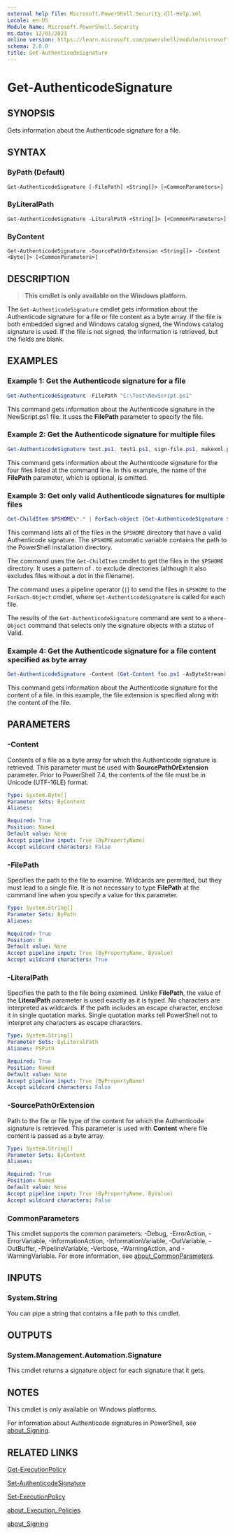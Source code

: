 ```yaml
---
external help file: Microsoft.PowerShell.Security.dll-Help.xml
Locale: en-US
Module Name: Microsoft.PowerShell.Security
ms.date: 12/01/2023
online version: https://learn.microsoft.com/powershell/module/microsoft.powershell.security/get-authenticodesignature?view=powershell-7.4&WT.mc_id=ps-gethelp
schema: 2.0.0
title: Get-AuthenticodeSignature
---
```


# Get-AuthenticodeSignature

## SYNOPSIS
Gets information about the Authenticode signature for a file.

## SYNTAX

### ByPath (Default)

```
Get-AuthenticodeSignature [-FilePath] <String[]> [<CommonParameters>]
```

### ByLiteralPath

```
Get-AuthenticodeSignature -LiteralPath <String[]> [<CommonParameters>]
```

### ByContent

```
Get-AuthenticodeSignature -SourcePathOrExtension <String[]> -Content <Byte[]> [<CommonParameters>]
```

## DESCRIPTION

> **This cmdlet is only available on the Windows platform.**

The `Get-AuthenticodeSignature` cmdlet gets information about the Authenticode signature for a
file or file content as a byte array.
If the file is both embedded signed and Windows catalog signed,
the Windows catalog signature is used.
If the file is not signed, the information is retrieved, but
the fields are blank.

## EXAMPLES

### Example 1: Get the Authenticode signature for a file

```powershell
Get-AuthenticodeSignature -FilePath "C:\Test\NewScript.ps1"
```

This command gets information about the Authenticode signature in the NewScript.ps1 file. It uses
the **FilePath** parameter to specify the file.

### Example 2: Get the Authenticode signature for multiple files

```powershell
Get-AuthenticodeSignature test.ps1, test1.ps1, sign-file.ps1, makexml.ps1
```

This command gets information about the Authenticode signature for the four files listed at the
command line. In this example, the name of the **FilePath** parameter, which is optional, is omitted.

### Example 3: Get only valid Authenticode signatures for multiple files

```powershell
Get-ChildItem $PSHOME\*.* | ForEach-object {Get-AuthenticodeSignature $_} | Where-Object {$_.status -eq "Valid"}
```

This command lists all of the files in the `$PSHOME` directory that have a valid Authenticode
signature. The `$PSHOME` automatic variable contains the path to the PowerShell installation
directory.

The command uses the `Get-ChildItem` cmdlet to get the files in the `$PSHOME` directory. It uses a
pattern of *.* to exclude directories (although it also excludes files without a dot in the
filename).

The command uses a pipeline operator (`|`) to send the files in `$PSHOME` to the `ForEach-Object`
cmdlet, where `Get-AuthenticodeSignature` is called for each file.

The results of the `Get-AuthenticodeSignature` command are sent to a `Where-Object` command that
selects only the signature objects with a status of Valid.

### Example 4: Get the Authenticode signature for a file content specified as byte array

```powershell
Get-AuthenticodeSignature -Content (Get-Content foo.ps1 -AsByteStream) -SourcePathorExtension ps1
```

This command gets information about the Authenticode signature for the content of a file. In this
example, the file extension is specified along with the content of the file.

## PARAMETERS

### -Content

Contents of a file as a byte array for which the Authenticode signature is retrieved. This
parameter must be used with **SourcePathOrExtension** parameter. Prior to PowerShell 7.4, the
contents of the file must be in Unicode (UTF-16LE) format.

```yaml
Type: System.Byte[]
Parameter Sets: ByContent
Aliases:

Required: True
Position: Named
Default value: None
Accept pipeline input: True (ByPropertyName)
Accept wildcard characters: False
```

### -FilePath

Specifies the path to the file to examine. Wildcards are permitted, but they must lead to a single
file. It is not necessary to type **FilePath** at the command line when you specify a value for this
parameter.

```yaml
Type: System.String[]
Parameter Sets: ByPath
Aliases:

Required: True
Position: 0
Default value: None
Accept pipeline input: True (ByPropertyName, ByValue)
Accept wildcard characters: True
```

### -LiteralPath

Specifies the path to the file being examined. Unlike **FilePath**, the value of the **LiteralPath**
parameter is used exactly as it is typed. No characters are interpreted as wildcards. If the path
includes an escape character, enclose it in single quotation marks. Single quotation marks tell
PowerShell not to interpret any characters as escape characters.

```yaml
Type: System.String[]
Parameter Sets: ByLiteralPath
Aliases: PSPath

Required: True
Position: Named
Default value: None
Accept pipeline input: True (ByPropertyName)
Accept wildcard characters: False
```

### -SourcePathOrExtension

Path to the file or file type of the content for which the Authenticode signature is retrieved. This
parameter is used with **Content** where file content is passed as a byte array.

```yaml
Type: System.String[]
Parameter Sets: ByContent
Aliases:

Required: True
Position: Named
Default value: None
Accept pipeline input: True (ByPropertyName, ByValue)
Accept wildcard characters: False
```

### CommonParameters

This cmdlet supports the common parameters: -Debug, -ErrorAction, -ErrorVariable,
-InformationAction, -InformationVariable, -OutVariable, -OutBuffer, -PipelineVariable, -Verbose,
-WarningAction, and -WarningVariable. For more information, see
[about_CommonParameters](../Microsoft.PowerShell.Core/About/about_CommonParameters.md).

## INPUTS

### System.String

You can pipe a string that contains a file path to this cmdlet.

## OUTPUTS

### System.Management.Automation.Signature

This cmdlet returns a signature object for each signature that it gets.

## NOTES

This cmdlet is only available on Windows platforms.

For information about Authenticode signatures in PowerShell, see
[about_Signing](../Microsoft.PowerShell.Core/About/about_Signing.md).

## RELATED LINKS

[Get-ExecutionPolicy](Get-ExecutionPolicy.md)

[Set-AuthenticodeSignature](Set-AuthenticodeSignature.md)

[Set-ExecutionPolicy](Set-ExecutionPolicy.md)

[about_Execution_Policies](../Microsoft.PowerShell.Core/About/about_Execution_Policies.md)

[about_Signing](../Microsoft.PowerShell.Core/About/about_Signing.md)
